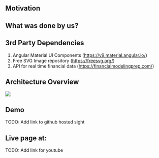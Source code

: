 ## Motivation


## What was done by us?


## 3rd Party Dependencies
1. Angular Material UI Components (https://v9.material.angular.io/)
1. Free SVG Image repository (https://freesvg.org/)
1. API for real time financial data (https://financialmodelingprep.com/)


## Architecture Overview
![](https://i.imgur.com/CuKlmOX.png)

## Demo
TODO: Add link to github hosted sight

## Live page at:
TODO: Add link for youtube


